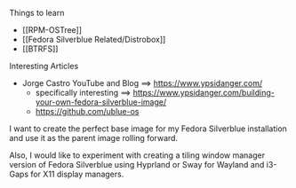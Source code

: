 Things to learn
- [[RPM-OSTree]]
- [[Fedora Silverblue Related/Distrobox]]
- [[BTRFS]]

Interesting Articles
- Jorge Castro YouTube and Blog ==> https://www.ypsidanger.com/
	- specifically interesting ==> https://www.ypsidanger.com/building-your-own-fedora-silverblue-image/
	- https://github.com/ublue-os



I want to create the perfect base image for my Fedora Silverblue installation and use it as the parent image rolling forward.

Also, I would like to experiment with creating a tiling window manager version of Fedora Silverblue using Hyprland or Sway for Wayland and i3-Gaps for X11 display managers.


